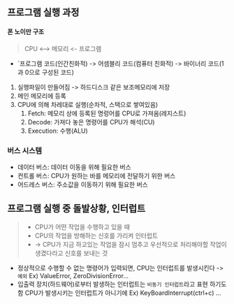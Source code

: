 ## 프로그램 실행 과정

#### 폰 노이만 구조
> CPU <--> 메모리 <- 프로그램

* `프로그램 코드(인간친화적) -> 어셈블리 코드(컴퓨터 친화적) -> 바이너리 코드(1과 0으로 구성된 코드)

1. 실행파일이 만들어짐 -> 하드디스크 같은 보조메모리에 저장
2. 메인 메모리에 등록
3. CPU에 의해 차레대로 실행(순차적, 스택으로 쌓여있음)
   1. Fetch: 메모리 상에 등록된 명렁어를 CPU로 가져옴(레지스트)
   2. Decode: 가져다 놓은 명령어를 CPU가 해석(CU)
   3. Execution: 수행(ALU)

### 버스 시스템
* 데이터 버스: 데이터 이동을 위해 필요한 버스
* 컨트롤 버스: CPU가 원하는 바를 메모리에 전달하기 위한 버스
* 어드레스 버스: 주소값을 이동하기 위해 필요한 버스

## 프로그램 실행 중 돌발상황, 인터럽트
> * CPU가 어떤 작업을 수행하고 있을 때
> * CPU의 작업을 방해하는 신호를 가리켜 인터럽트
> * -> CPU가 지금 하고있는 작업을 잠시 멈추고 우선적으로 처리해야할 작업이 생겼다라고 신호를 보내는 것

* 정상적으로 수행할 수 없는 명령어가 입력되면, CPU는 인터럽트를 발생시킨다 -> `예외` Ex) ValueError, ZeroDivisionError...
* 입출력 장치(하드웨어)로부터 발생하는 인터럽트는 `비동기 인터럽트`라고 표현 하기도 함 CPU가 발생시키는 인터럽트가 아니기에 Ex) KeyBoardInterrupt(ctrl+c) ...
